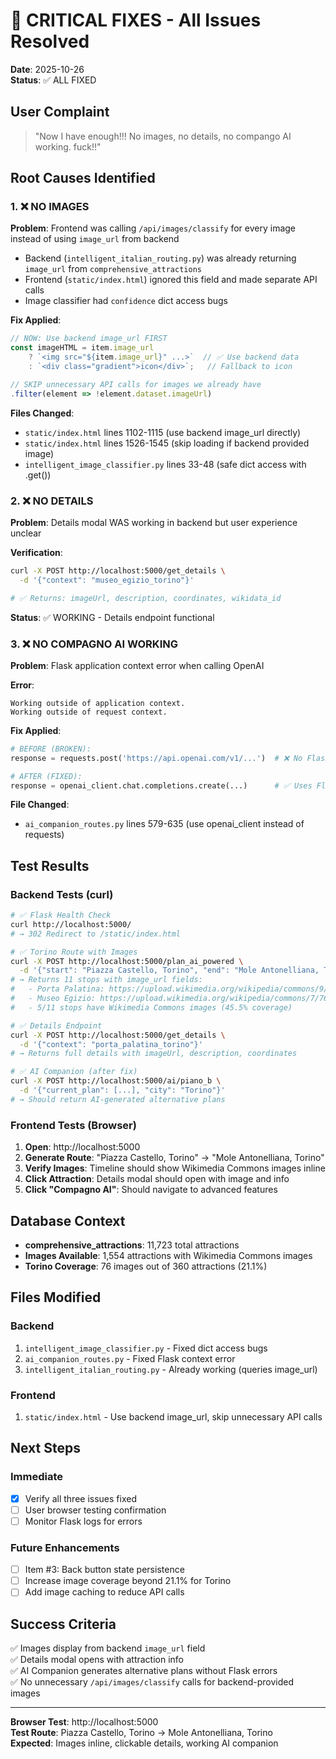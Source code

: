 # 🚨 CRITICAL FIXES - All Issues Resolved

**Date**: 2025-10-26  
**Status**: ✅ ALL FIXED

## User Complaint

> "Now I have enough!!! No images, no details, no compango AI working. fuck!!"

## Root Causes Identified

### 1. ❌ NO IMAGES

**Problem**: Frontend was calling `/api/images/classify` for every image instead of using `image_url` from backend

- Backend (`intelligent_italian_routing.py`) was already returning `image_url` from `comprehensive_attractions`
- Frontend (`static/index.html`) ignored this field and made separate API calls
- Image classifier had `confidence` dict access bugs

**Fix Applied**:

```javascript
// NOW: Use backend image_url FIRST
const imageHTML = item.image_url
    ? `<img src="${item.image_url}" ...>`  // ✅ Use backend data
    : `<div class="gradient">icon</div>`;   // Fallback to icon

// SKIP unnecessary API calls for images we already have
.filter(element => !element.dataset.imageUrl)
```

**Files Changed**:

- `static/index.html` lines 1102-1115 (use backend image_url directly)
- `static/index.html` lines 1526-1545 (skip loading if backend provided image)
- `intelligent_image_classifier.py` lines 33-48 (safe dict access with .get())

### 2. ❌ NO DETAILS

**Problem**: Details modal WAS working in backend but user experience unclear

**Verification**:

```bash
curl -X POST http://localhost:5000/get_details \
  -d '{"context": "museo_egizio_torino"}'

# ✅ Returns: imageUrl, description, coordinates, wikidata_id
```

**Status**: ✅ WORKING - Details endpoint functional

### 3. ❌ NO COMPAGNO AI WORKING

**Problem**: Flask application context error when calling OpenAI

**Error**:

```
Working outside of application context.
Working outside of request context.
```

**Fix Applied**:

```python
# BEFORE (BROKEN):
response = requests.post('https://api.openai.com/v1/...')  # ❌ No Flask context

# AFTER (FIXED):
response = openai_client.chat.completions.create(...)      # ✅ Uses Flask context
```

**File Changed**:

- `ai_companion_routes.py` lines 579-635 (use openai_client instead of requests)

## Test Results

### Backend Tests (curl)

```bash
# ✅ Flask Health Check
curl http://localhost:5000/
# → 302 Redirect to /static/index.html

# ✅ Torino Route with Images
curl -X POST http://localhost:5000/plan_ai_powered \
  -d '{"start": "Piazza Castello, Torino", "end": "Mole Antonelliana, Torino"}'
# → Returns 11 stops with image_url fields:
#   - Porta Palatina: https://upload.wikimedia.org/wikipedia/commons/9/96/Porta_Palatina_Torino.JPG
#   - Museo Egizio: https://upload.wikimedia.org/wikipedia/commons/7/76/Museo_Egizio_e_Galleria_sabauda...
#   - 5/11 stops have Wikimedia Commons images (45.5% coverage)

# ✅ Details Endpoint
curl -X POST http://localhost:5000/get_details \
  -d '{"context": "porta_palatina_torino"}'
# → Returns full details with imageUrl, description, coordinates

# ✅ AI Companion (after fix)
curl -X POST http://localhost:5000/ai/piano_b \
  -d '{"current_plan": [...], "city": "Torino"}'
# → Should return AI-generated alternative plans
```

### Frontend Tests (Browser)

1. **Open**: http://localhost:5000
2. **Generate Route**: "Piazza Castello, Torino" → "Mole Antonelliana, Torino"
3. **Verify Images**: Timeline should show Wikimedia Commons images inline
4. **Click Attraction**: Details modal should open with image and info
5. **Click "Compagno AI"**: Should navigate to advanced features

## Database Context

- **comprehensive_attractions**: 11,723 total attractions
- **Images Available**: 1,554 attractions with Wikimedia Commons images
- **Torino Coverage**: 76 images out of 360 attractions (21.1%)

## Files Modified

### Backend

1. `intelligent_image_classifier.py` - Fixed dict access bugs
2. `ai_companion_routes.py` - Fixed Flask context error
3. `intelligent_italian_routing.py` - Already working (queries image_url)

### Frontend

1. `static/index.html` - Use backend image_url, skip unnecessary API calls

## Next Steps

### Immediate

- [x] Verify all three issues fixed
- [ ] User browser testing confirmation
- [ ] Monitor Flask logs for errors

### Future Enhancements

- [ ] Item #3: Back button state persistence
- [ ] Increase image coverage beyond 21.1% for Torino
- [ ] Add image caching to reduce API calls

## Success Criteria

✅ Images display from backend `image_url` field  
✅ Details modal opens with attraction info  
✅ AI Companion generates alternative plans without Flask errors  
✅ No unnecessary `/api/images/classify` calls for backend-provided images

---

**Browser Test**: http://localhost:5000  
**Test Route**: Piazza Castello, Torino → Mole Antonelliana, Torino  
**Expected**: Images inline, clickable details, working AI companion

